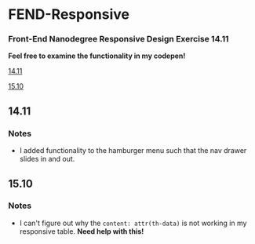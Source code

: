# FEND-Responsive
### Front-End Nanodegree Responsive Design Exercise 14.11  


**Feel free to examine the functionality in my codepen!**

[14.11](https://codepen.io/Sareliz126/pen/NMROxb) 

[15.10](https://codepen.io/Sareliz126/full/vjyRxy/)


## 14.11

### Notes

+ I added functionality to the hamburger menu such that the nav drawer slides in and out.



## 15.10

### Notes

+ I can't figure out why the ```content: attr(th-data)``` is not working in my responsive table.  **Need help with this!**


